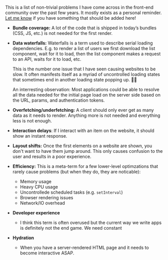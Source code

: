 This is a list of non-trivial problems I have come across in the front-end community over the past few years. It mostly exists as a personal reminder. [Let me know](https://twitter.com/PhilippSpiess) if you have something that should be added here!


- **Bundle coverage:** A lot of the code that is shipped in today’s bundles (CSS, JS, etc.) is not needed for the first render.
- **Data waterfalls:** Waterfalls is a term used to describe serial loading dependencies. E.g. to render a list of users we first download the list component, wait for it to load, then the list component makes a request to an API, waits for it to load, etc. 
  
  This is the number one issue that I have seen causing websites to be slow. It often manifests itself as a myriad of uncontrolled loading states that sometimes end in another loading state popping up. 😵‍💫
  
  An interresting observation: Most applications could be able to resolve all the data needed for the initial page load on the server side based on the URL, params, and authentication tokens.
- **Overfetching/underfetching:** A client should only ever get as many data as it needs to render. Anything more is not needed and everything less is not enough.
- **Interaction delays**: If I interact with an item on the website, it should show an instant response. 
- **Layout shifts:** Once the first elements on a website are shown, you don't want to have them jump around. This only causes confusion to the user and results in a poor experience.
- **Efficiency:** This is a meta-term for a few lower-level optimzations that rarely cause problems (but when they do, they are noticable):
	- Memory usage
	- Heavy CPU usage
	- Uncontrollede scheduled tasks (e.g. `setInterval`)
	- Browser rendering issues
	- Network/IO overhead
- **Developer experience**
	- I think this term is often overused but the current way we write apps is definitely not the end game. We need constant 
- **Hydration**
	- When you have a server-rendered HTML page and it needs to become interactive ASAP.
